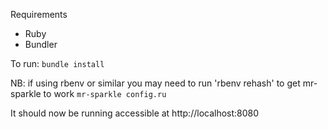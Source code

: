 Requirements
- Ruby
- Bundler

To run:
```bundle install```

NB: if using rbenv or similar you may need to run 'rbenv rehash' to get mr-sparkle to work
```mr-sparkle config.ru```

It should now be running accessible at http://localhost:8080